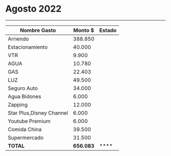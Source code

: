 # Agosto 2022
----

| Nombre Gasto  | Monto $  | Estado |
|---|---|--|
|   Arriendo |  388.850  |   | 
|   Estacionamiento | 40.000   |   | 
|   VTR  | 9.900  |   | 
|   AGUA | 10.780 |  | 
|   GAS | 22.403  |  | 
|   LUZ | 49.500 |    |  
|   Seguro Auto | 34.000 |   |    |
|   Agua Bidones | 6.000 |    |  
|   Zapping | 12.000 |      |
|   Star Plus,Disney Channel | 6.000 |   |    |
|   Youtube Premium | 6.000 |   |    |
|   Comida China | 39.500 |   |    |
|   Supermercado | 31.500 |   |    |
 **TOTAL** |  **656.083** | ****